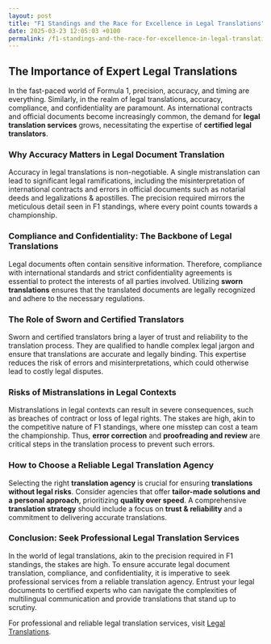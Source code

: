 ```yaml
---
layout: post
title: "F1 Standings and the Race for Excellence in Legal Translations"
date: 2025-03-23 12:05:03 +0100
permalink: /f1-standings-and-the-race-for-excellence-in-legal-translations/
---
```



## The Importance of Expert Legal Translations

In the fast-paced world of Formula 1, precision, accuracy, and timing are everything. Similarly, in the realm of legal translations, accuracy, compliance, and confidentiality are paramount. As international contracts and official documents become increasingly common, the demand for **legal translation services** grows, necessitating the expertise of **certified legal translators**.

### Why Accuracy Matters in Legal Document Translation

Accuracy in legal translations is non-negotiable. A single mistranslation can lead to significant legal ramifications, including the misinterpretation of international contracts and errors in official documents such as notarial deeds and legalizations & apostilles. The precision required mirrors the meticulous detail seen in F1 standings, where every point counts towards a championship.

### Compliance and Confidentiality: The Backbone of Legal Translations

Legal documents often contain sensitive information. Therefore, compliance with international standards and strict confidentiality agreements is essential to protect the interests of all parties involved. Utilizing **sworn translations** ensures that the translated documents are legally recognized and adhere to the necessary regulations.

### The Role of Sworn and Certified Translators

Sworn and certified translators bring a layer of trust and reliability to the translation process. They are qualified to handle complex legal jargon and ensure that translations are accurate and legally binding. This expertise reduces the risk of errors and misinterpretations, which could otherwise lead to costly legal disputes.

### Risks of Mistranslations in Legal Contexts

Mistranslations in legal contexts can result in severe consequences, such as breaches of contract or loss of legal rights. The stakes are high, akin to the competitive nature of F1 standings, where one misstep can cost a team the championship. Thus, **error correction** and **proofreading and review** are critical steps in the translation process to prevent such errors.

### How to Choose a Reliable Legal Translation Agency

Selecting the right **translation agency** is crucial for ensuring **translations without legal risks**. Consider agencies that offer **tailor-made solutions and a personal approach**, prioritizing **quality over speed**. A comprehensive **translation strategy** should include a focus on **trust & reliability** and a commitment to delivering accurate translations.

### Conclusion: Seek Professional Legal Translation Services

In the world of legal translations, akin to the precision required in F1 standings, the stakes are high. To ensure accurate legal document translation, compliance, and confidentiality, it is imperative to seek professional services from a reliable translation agency. Entrust your legal documents to certified experts who can navigate the complexities of multilingual communication and provide translations that stand up to scrutiny.

For professional and reliable legal translation services, visit [Legal Translations](https://www.legaltranslations.be/).